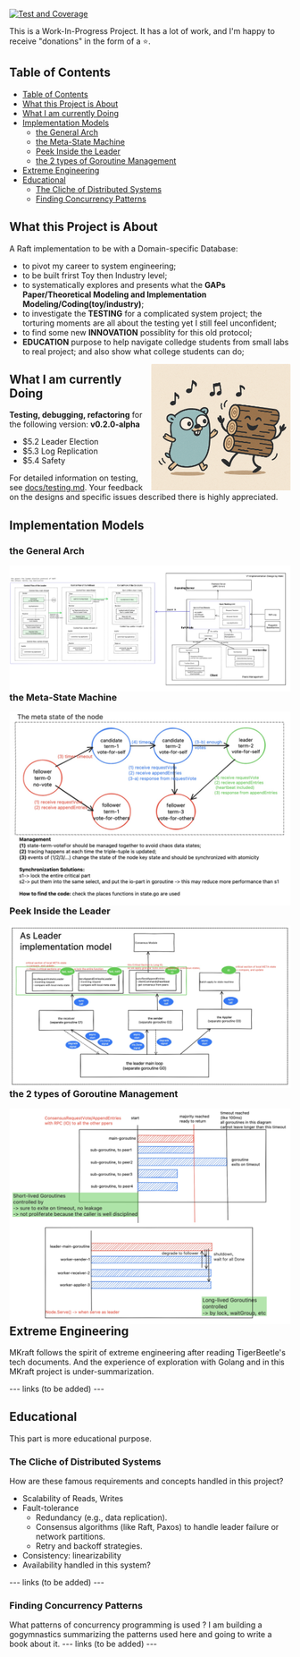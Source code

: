 [![Test and Coverage](https://github.com/maki3cat/mkraft/actions/workflows/test-coverage.yml/badge.svg?branch=main)](https://github.com/maki3cat/mkraft/actions/workflows/test-coverage.yml)

This is a Work-In-Progress Project.
It has a lot of work, and I'm happy to receive "donations" in the form of a :star:.

## Table of Contents

- [Table of Contents](#table-of-contents)
- [What this Project is About](#what-this-project-is-about)
- [What I am currently Doing](#what-i-am-currently-doing)
- [Implementation Models](#implementation-models)
  - [the General Arch](#the-general-arch)
  - [the Meta-State Machine](#the-meta-state-machine)
  - [Peek Inside the Leader](#peek-inside-the-leader)
  - [the 2 types of Goroutine Management](#the-2-types-of-goroutine-management)
- [Extreme Engineering](#extreme-engineering)
- [Educational](#educational)
  - [The Cliche of Distributed Systems](#the-cliche-of-distributed-systems)
  - [Finding Concurrency Patterns](#finding-concurrency-patterns)


## What this Project is About

A Raft implementation to be with a Domain-specific Database:
- to pivot my career to system engineering;
- to be built frirst Toy then Industry level;
- to systematically explores and presents what the **GAPs Paper/Theoretical Modeling and Implementation Modeling/Coding(toy/industry)**;
- to investigate the **TESTING** for a complicated system project; the torturing moments are all about the testing yet I still feel unconfident;
- to find some new **INNOVATION** possiblity for this old protocol;
- **EDUCATION** purpose to help navigate colledge students from small labs to real project; and also show what college students can do;

<img src="img/logo.jpg" alt="My Image" align="right" width="250">

## What I am currently Doing

**Testing, debugging, refactoring** for the following version:
<b> v0.2.0-alpha </b>
- $5.2 Leader Election
- $5.3 Log Replication
- $5.4 Safety

For detailed information on testing, see [docs/testing.md](docs/testing.md). Your feedback on the designs and specific issues described there is highly appreciated.


## Implementation Models

### the General Arch

<a href="img/impl_design_v1.jpg">
  <img src="img/impl_design_v1.jpg" alt="design-v1" align="right">
</a>

### the Meta-State Machine

<a href="img/impl_design_state_v2.jpg">
  <img src="img/impl_design_state_v2.jpg" alt="design-v1" align="right">
</a>

### Peek Inside the Leader

<a href="img/impl_design_asleader.jpg">
  <img src="img/impl_design_asleader.jpg" alt="design-v1" align="right">
</a>

### the 2 types of Goroutine Management

<a href="img/impl_goroutine_management.jpg">
  <img src="img/impl_goroutine_management.jpg" alt="design-v1" align="right">
</a>


## Extreme Engineering

MKraft follows the spirit of extreme engineering after reading TigerBeetle's tech documents. And the experience of exploration with Golang and in this MKraft project is under-summarization.


--- links (to be added) ---


## Educational

This part is more educational purpose.


### The Cliche of Distributed Systems

How are these famous requirements and concepts handled in this project?
- Scalability of Reads, Writes
- Fault-tolerance
  - Redundancy (e.g., data replication).
  - Consensus algorithms (like Raft, Paxos) to handle leader failure or network partitions.
  - Retry and backoff strategies.
- Consistency: linearizability
- Availability
handled in this system?

--- links (to be added) ---

### Finding Concurrency Patterns

What patterns of concurrency programming is used ?
I am building a gogymnastics summarizing the patterns used here and going to write a book about it.
--- links (to be added) ---